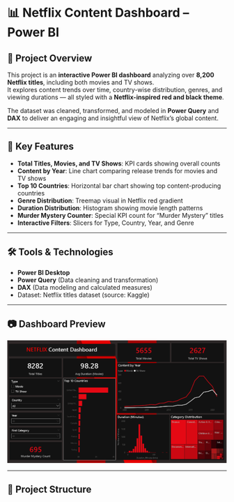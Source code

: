 # 📊 Netflix Content Dashboard – Power BI

## 📌 Project Overview
This project is an **interactive Power BI dashboard** analyzing over **8,200 Netflix titles**, including both movies and TV shows.  
It explores content trends over time, country-wise distribution, genres, and viewing durations — all styled with a **Netflix-inspired red and black theme**.

The dataset was cleaned, transformed, and modeled in **Power Query** and **DAX** to deliver an engaging and insightful view of Netflix’s global content.

---

## 🎯 Key Features
- **Total Titles, Movies, and TV Shows**: KPI cards showing overall counts
- **Content by Year**: Line chart comparing release trends for movies and TV shows
- **Top 10 Countries**: Horizontal bar chart showing top content-producing countries
- **Genre Distribution**: Treemap visual in Netflix red gradient
- **Duration Distribution**: Histogram showing movie length patterns
- **Murder Mystery Counter**: Special KPI count for “Murder Mystery” titles
- **Interactive Filters**: Slicers for Type, Country, Year, and Genre

---

## 🛠 Tools & Technologies
- **Power BI Desktop**
- **Power Query** (Data cleaning and transformation)
- **DAX** (Data modeling and calculated measures)
- Dataset: Netflix titles dataset (source: Kaggle)

---

## 📷 Dashboard Preview
![Netflix Content Dashboard](Netflix%20Content%20Dashboard.PNG)

---

## 📂 Project Structure
